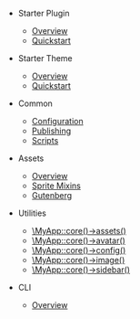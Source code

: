 * Starter Plugin

  * [Overview](/starter/plugin/overview.md)
  * [Quickstart](/starter/plugin/quickstart.md)

* Starter Theme

  * [Overview](/starter/theme/overview.md)
  * [Quickstart](/starter/theme/quickstart.md)

* Common

    * [Configuration](/starter/configuration.md)
    * [Publishing](/starter/publishing.md)
    * [Scripts](/starter/scripts.md)

* Assets

  * [Overview](/starter/assets/overview.md)
  * [Sprite Mixins](/starter/assets/sprite-mixins.md)
  * [Gutenberg](/starter/assets/gutenberg.md)

* Utilities

  * [\MyApp::core()->assets()](/starter/utilities/assets.md)
  * [\MyApp::core()->avatar()](/starter/utilities/avatar.md)
  * [\MyApp::core()->config()](/starter/utilities/config.md)
  * [\MyApp::core()->image()](/starter/utilities/image.md)
  * [\MyApp::core()->sidebar()](/starter/utilities/sidebar.md)

* CLI

  * [Overview](/starter/cli/overview.md)
